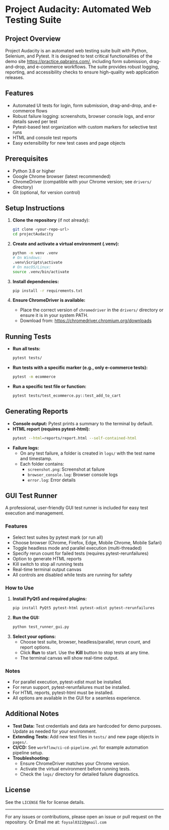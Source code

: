 # Project Audacity: Automated Web Testing Suite

## Project Overview
Project Audacity is an automated web testing suite built with Python, Selenium, and Pytest. It is designed to test critical functionalities of the demo site https://practice.qabrains.com/, including form submission, drag-and-drop, and e-commerce workflows. The suite provides robust logging, reporting, and accessibility checks to ensure high-quality web application releases.

## Features
- Automated UI tests for login, form submission, drag-and-drop, and e-commerce flows
- Robust failure logging: screenshots, browser console logs, and error details saved per test
- Pytest-based test organization with custom markers for selective test runs
- HTML and console test reports
- Easy extensibility for new test cases and page objects

## Prerequisites
- Python 3.8 or higher
- Google Chrome browser (latest recommended)
- ChromeDriver (compatible with your Chrome version; see `drivers/` directory)
- Git (optional, for version control)

## Setup Instructions
1. **Clone the repository** (if not already):
   ```bash
   git clone <your-repo-url>
   cd projectAudacity
   ```

2. **Create and activate a virtual environment (.venv):**
   ```bash
   python -m venv .venv
   # On Windows:
   .venv\Scripts\activate
   # On macOS/Linux:
   source .venv/bin/activate
   ```

3. **Install dependencies:**
   ```bash
   pip install -r requirements.txt
   ```

4. **Ensure ChromeDriver is available:**
   - Place the correct version of `chromedriver` in the `drivers/` directory or ensure it is in your system PATH.
   - Download from: https://chromedriver.chromium.org/downloads

## Running Tests
- **Run all tests:**
  ```bash
  pytest tests/
  ```
- **Run tests with a specific marker (e.g., only e-commerce tests):**
  ```bash
  pytest -m ecommerce
  ```
- **Run a specific test file or function:**
  ```bash
  pytest tests/test_ecommerce.py::test_add_to_cart
  ```

## Generating Reports
- **Console output:** Pytest prints a summary to the terminal by default.
- **HTML report (requires pytest-html):**
  ```bash
  pytest --html=reports/report.html --self-contained-html
  ```
- **Failure logs:**
  - On any test failure, a folder is created in `logs/` with the test name and timestamp.
  - Each folder contains:
    - `screenshot.png`: Screenshot at failure
    - `browser_console.log`: Browser console logs
    - `error.log`: Error details

## GUI Test Runner

A professional, user-friendly GUI test runner is included for easy test execution and management.

### Features
- Select test suites by pytest mark (or run all)
- Choose browser (Chrome, Firefox, Edge, Mobile Chrome, Mobile Safari)
- Toggle headless mode and parallel execution (multi-threaded)
- Specify rerun count for failed tests (requires pytest-rerunfailures)
- Option to generate HTML reports
- Kill switch to stop all running tests
- Real-time terminal output canvas
- All controls are disabled while tests are running for safety

### How to Use
1. **Install PyQt5 and required plugins:**
   ```bash
   pip install PyQt5 pytest-html pytest-xdist pytest-rerunfailures
   ```
2. **Run the GUI:**
   ```bash
   python test_runner_gui.py
   ```
3. **Select your options:**
   - Choose test suite, browser, headless/parallel, rerun count, and report options.
   - Click **Run** to start. Use the **Kill** button to stop tests at any time.
   - The terminal canvas will show real-time output.

### Notes
- For parallel execution, pytest-xdist must be installed.
- For rerun support, pytest-rerunfailures must be installed.
- For HTML reports, pytest-html must be installed.
- All options are available in the GUI for a seamless experience.

## Additional Notes
- **Test Data:** Test credentials and data are hardcoded for demo purposes. Update as needed for your environment.
- **Extending Tests:** Add new test files in `tests/` and new page objects in `pages/`.
- **CI/CD:** See `workflow/ci-cd-pipeline.yml` for example automation pipeline setup.
- **Troubleshooting:**
  - Ensure ChromeDriver matches your Chrome version.
  - Activate the virtual environment before running tests.
  - Check the `logs/` directory for detailed failure diagnostics.

## License
See the `LICENSE` file for license details.

---
For any issues or contributions, please open an issue or pull request on the repository. Or Email me at: `foysal0322@gmail.com`
